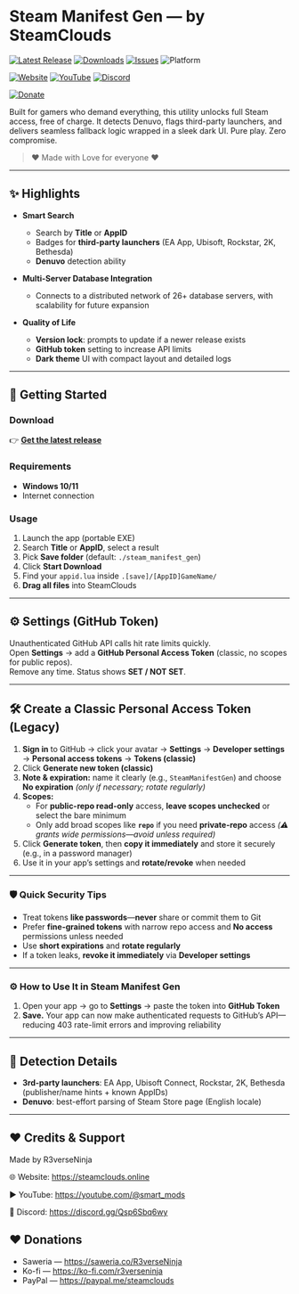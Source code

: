 # Steam Manifest Gen — by SteamClouds

[![Latest Release](https://img.shields.io/github/v/release/R3verseNinja/Steam-Manifest-Gen?label=Release&logo=github)](https://github.com/R3verseNinja/Steam-Manifest-Gen/releases/latest)
[![Downloads](https://img.shields.io/github/downloads/R3verseNinja/Steam-Manifest-Gen/total?label=Downloads)](https://github.com/R3verseNinja/Steam-Manifest-Gen/releases)
[![Issues](https://img.shields.io/github/issues/R3verseNinja/Steam-Manifest-Gen)](https://github.com/R3verseNinja/Steam-Manifest-Gen/issues)
![Platform](https://img.shields.io/badge/Platform-Windows-blue)

[![Website](https://img.shields.io/badge/Website-steamclouds.online-0aa2ff?logo=google-chrome)](https://steamclouds.online)
[![YouTube](https://img.shields.io/badge/YouTube-@smart__mods-FF0000?logo=youtube)](https://youtube.com/@smart_mods)
[![Discord](https://img.shields.io/badge/Discord-Join%20us-5865F2?logo=discord)](https://discord.gg/Qsp6Sbq6wy)

[![Donate](https://img.shields.io/badge/Donate-Saweria%20%7C%20Ko--Fi%20%7C%20PayPal-orange?style=for-the-badge&logo=paypal)](#-support--donate)


Built for gamers who demand everything, this utility unlocks full Steam access, free of charge. It detects Denuvo, flags third-party launchers, and delivers seamless fallback logic wrapped in a sleek dark UI. Pure play. Zero compromise.

> ❤️ Made with Love for everyone ❤️

---

## ✨ Highlights

- **Smart Search**
  - Search by **Title** or **AppID**
  - Badges for **third-party launchers** (EA App, Ubisoft, Rockstar, 2K, Bethesda)
  - **Denuvo** detection ability

- **Multi-Server Database Integration**
  - Connects to a distributed network of 26+ database servers, with scalability for future expansion

- **Quality of Life**
  - **Version lock**: prompts to update if a newer release exists
  - **GitHub token** setting to increase API limits
  - **Dark theme** UI with compact layout and detailed logs

---

## 🚀 Getting Started

### Download
👉 **[Get the latest release](https://github.com/R3verseNinja/Steam-Manifest-Gen/releases/latest)**

### Requirements
- **Windows 10/11**
- Internet connection

### Usage
1. Launch the app (portable EXE)  
2. Search **Title** or **AppID**, select a result  
3. Pick **Save folder** (default: `./steam_manifest_gen`)  
4. Click **Start Download**  
5. Find your `appid.lua` inside `.[save]/[AppID]GameName/`  
6. **Drag all files** into SteamClouds

---

## ⚙️ Settings (GitHub Token)

Unauthenticated GitHub API calls hit rate limits quickly.  
Open **Settings** → add a **GitHub Personal Access Token** (classic, no scopes for public repos).  
Remove any time. Status shows **SET / NOT SET**.

---

## 🛠️ Create a Classic Personal Access Token (Legacy)

1. **Sign in** to GitHub → click your avatar → **Settings** → **Developer settings** → **Personal access tokens** → **Tokens (classic)**  
2. Click **Generate new token (classic)**  
3. **Note & expiration:** name it clearly (e.g., `SteamManifestGen`) and choose **No expiration** *(only if necessary; rotate regularly)*  
4. **Scopes:**  
   - For **public-repo read-only** access, **leave scopes unchecked** or select the bare minimum  
   - Only add broad scopes like **`repo`** if you need **private-repo** access *(⚠️ grants wide permissions—avoid unless required)*  
5. Click **Generate token**, then **copy it immediately** and store it securely (e.g., in a password manager)  
6. Use it in your app’s settings and **rotate/revoke** when needed  

---

### 🛡️ Quick Security Tips

- Treat tokens **like passwords**—**never** share or commit them to Git  
- Prefer **fine-grained tokens** with narrow repo access and **No access** permissions unless needed  
- Use **short expirations** and **rotate regularly**  
- If a token leaks, **revoke it immediately** via **Developer settings**

---

### ⚙️ How to Use It in Steam Manifest Gen

1. Open your app → go to **Settings** → paste the token into **GitHub Token**  
2. **Save.** Your app can now make authenticated requests to GitHub’s API—reducing 403 rate-limit errors and improving reliability  

---

## 🔎 Detection Details

- **3rd-party launchers**: EA App, Ubisoft Connect, Rockstar, 2K, Bethesda (publisher/name hints + known AppIDs)  
- **Denuvo**: best-effort parsing of Steam Store page (English locale)

---

## ❤️ Credits & Support

Made by R3verseNinja

🌐 Website: https://steamclouds.online

▶️ YouTube: https://youtube.com/@smart_mods

💬 Discord: https://discord.gg/Qsp6Sbq6wy

## ❤️ Donations

- Saweria — https://saweria.co/R3verseNinja
- Ko-fi — https://ko-fi.com/r3verseninja
- PayPal — https://paypal.me/steamclouds
